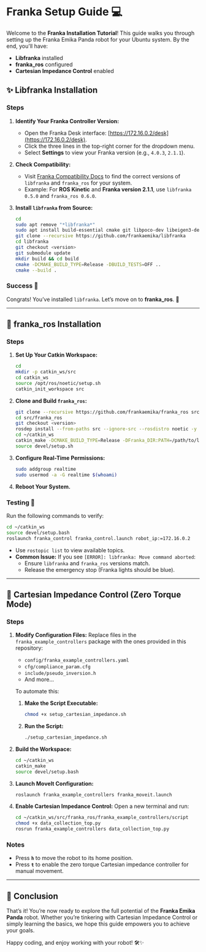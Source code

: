 # Franka Setup Guide 💻

Welcome to the **Franka Installation Tutorial**! This guide walks you through setting up the Franka Emika Panda robot for your Ubuntu system. By the end, you'll have:

- **Libfranka** installed
- **franka_ros** configured
- **Cartesian Impedance Control** enabled


## ✨ Libfranka Installation

### Steps

1. **Identify Your Franka Controller Version:**
   - Open the Franka Desk interface: [https://172.16.0.2/desk](https://172.16.0.2/desk).
   - Click the three lines in the top-right corner for the dropdown menu.
   - Select **Settings** to view your Franka version (e.g., `4.0.3`, `2.1.1`).

2. **Check Compatibility:**
   - Visit [Franka Compatibility Docs](https://frankaemika.github.io/docs/compatibility.html) to find the correct versions of `libfranka` and `franka_ros` for your system.
   - Example: For **ROS Kinetic** and **Franka version 2.1.1**, use `libfranka 0.5.0` and `franka_ros 0.6.0`.

3. **Install `libfranka` from Source:**
   ```bash
   cd
   sudo apt remove "*libfranka*"
   sudo apt install build-essential cmake git libpoco-dev libeigen3-dev
   git clone --recursive https://github.com/frankaemika/libfranka
   cd libfranka
   git checkout <version>
   git submodule update
   mkdir build && cd build
   cmake -DCMAKE_BUILD_TYPE=Release -DBUILD_TESTS=OFF ..
   cmake --build .
   ```

### Success 🎉
Congrats! You’ve installed `libfranka`. Let’s move on to **franka_ros**. 🚀

---

## 🚀 franka_ros Installation

### Steps

1. **Set Up Your Catkin Workspace:**
   ```bash
   cd
   mkdir -p catkin_ws/src
   cd catkin_ws
   source /opt/ros/noetic/setup.sh
   catkin_init_workspace src
   ```

2. **Clone and Build `franka_ros`:**
   ```bash
   git clone --recursive https://github.com/frankaemika/franka_ros src/franka_ros
   cd src/franka_ros
   git checkout <version>
   rosdep install --from-paths src --ignore-src --rosdistro noetic -y --skip-keys libfranka
   cd ~/catkin_ws
   catkin_make -DCMAKE_BUILD_TYPE=Release -DFranka_DIR:PATH=/path/to/libfranka/build
   source devel/setup.sh
   ```

3. **Configure Real-Time Permissions:**
   ```bash
   sudo addgroup realtime
   sudo usermod -a -G realtime $(whoami)
   ```

4. **Reboot Your System.**

### Testing 🔧
Run the following commands to verify:
```bash
cd ~/catkin_ws
source devel/setup.bash
roslaunch franka_control franka_control.launch robot_ip:=172.16.0.2
```
- Use `rostopic list` to view available topics.
- **Common Issue:** If you see `[ERROR]: libfranka: Move command aborted`:
  - Ensure `libfranka` and `franka_ros` versions match.
  - Release the emergency stop (Franka lights should be blue).

---

## 🪼 Cartesian Impedance Control (Zero Torque Mode)

### Steps

1. **Modify Configuration Files:**
   Replace files in the `franka_example_controllers` package with the ones provided in this repository:
   - `config/franka_example_controllers.yaml`
   - `cfg/compliance_param.cfg`
   - `include/pseudo_inversion.h`
   - And more...

   To automate this:
   
   1. **Make the Script Executable:**
      ```bash
      chmod +x setup_cartesian_impedance.sh
      ```

   2. **Run the Script:**
      ```bash
      ./setup_cartesian_impedance.sh
      ```

2. **Build the Workspace:**
   ```bash
   cd ~/catkin_ws
   catkin_make
   source devel/setup.bash
   ```

3. **Launch MoveIt Configuration:**
   ```bash
   roslaunch franka_example_controllers franka_moveit.launch
   ```

4. **Enable Cartesian Impedance Control:**
   Open a new terminal and run:
   ```bash
   cd ~/catkin_ws/src/franka_ros/franka_example_controllers/script
   chmod +x data_collection_top.py
   rosrun franka_example_controllers data_collection_top.py
   ```

### Notes
- Press **`h`** to move the robot to its home position.
- Press **`t`** to enable the zero torque Cartesian impedance controller for manual movement.

---

## 🌟 Conclusion

That’s it! You’re now ready to explore the full potential of the **Franka Emika Panda** robot. Whether you’re tinkering with Cartesian Impedance Control or simply learning the basics, we hope this guide empowers you to achieve your goals.

Happy coding, and enjoy working with your robot! 🛠️✨

